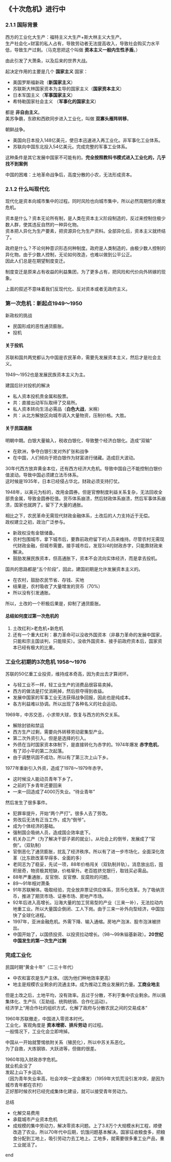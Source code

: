 ## 《十次危机》进行中
                                  

### 2.1.1 国际背景
西方的工业化大生产：福特主义大生产+斯大林主义大生产。  
生产社会化+财富的私人占有，导致劳动者无法提高收入，导致社会购买力水平低，导致生产过剩。（马克思把这个叫做 **资本主义一般内生性矛盾**。）  

由此引发了大萧条，以及后来的世界大战。  

起决定作用的主要是几个 **国家主义** 国家：
- 美国罗斯福新政（**新国家主义**）
- 苏联斯大林国家资本为主导的国家主义（**国家资本主义**）
- 日本军国主义（**军事国家主义**）
- 希特勒国家社会主义 （**军事化的国家主义**）

都是 **非自由主义**。  
美苏争霸，东欧和西欧同步进入工业化，叫做 **双寡头雁阵转移**。  

朝鲜战争。
- 美国向日本投入148亿美元，使日本迅速进入再工业化。非军事化工业体系。
- 苏联向中国东北投入54亿美元。完成完整的军事工业体系。

这种条件是其它发展中国家不可能有的。**完全按照教科书模式进入工业化的，几乎找不到案例**  

中国的困难：土地革命战争后，高度分散的小农，无法形成资本。


### 2.1.2 什么叫现代化

现代化是资本向城市集中的过程。同时风险也向城市集中，所以必然周期性的爆发危机。

资本是什么？资本无论所有制，是人类在资本主义阶段制造的，反过来控制住极少数人群，使其违反自然的一种异化物。  
资本把人异化为生产要素，把资源异化为生产资料。全部异化后，资本主义就终结了。  


政府是什么？不论何种意识形态何种制度。政府是人类制造的，由极少数人控制的异化物。由于少数人控制，无论如何改造，也难以做到公平公正。  
因此人们总是在期望制度变迁。  

制度变迁是原来占有收益的利益集团，为了更多占有，把风险和代价向外转嫁的现象。

上面的叙述不意味着我们反现代化、反对资本或者无政府主义。



### 第一次危机：新起点1949～1950

新政权的挑战
- 民国形成的恶性通货膨胀。
- 投机

#### 关于投机
苏联和国共两党都认为中国是农民革命，需要先发展资本主义，然后才是社会主义。  

1949～1952也是发展民族资本主义为主。

建国后针对投机的解决
- 私人资本投机贵金属和股票。
- 共：直接出动军队取缔了交易所。
- 私人资本转向生活必需品（**白色大战**，米棉）
- 共：从北方解放区向城市调入大量物资，压制价格。大胜。

#### 关于民国通胀

明朝中期。白银大量输入，税收白银化，导致整个经济白银化。造成“双输”
- 在欧洲，争夺白银引发对外扩张和战争
- 在中国，人们倾向于把白银作为财富进行储藏。造成巨大波动。


30年代西方放弃黄金本位，还有西方经济大危机。导致中国自己不能控制白银价值波动。导致中国必须建立法币体系。  
这时候是1935年，日本已经侵占华北，财政必须支持打仗。  

1948年，以美元为标的，改用金圆券。但是官僚制度利益关系复杂，无法回收全部贵金属，导致金圆券贬值。货币体系崩溃，然后财政体系崩溃，然后军事体系崩溃，国家也就跨了。留下了大量的通胀。

相比之下，农民革命无需现代财政金融体系，土改后的人力支持近于无偿。  
政权建立之初，政治广泛参与。  
- 新政权没有金银储备。  
- 农村包围城市，拿下城市后，要靠前政府留下的人员来维持。尽管农村无需现代财政金融，但城市需要。接手城市后，发现3/4的财政赤字，只能靠财政来解决。
- 鼓励发展民族资本，但高通胀下，资本不会流向实体经济，而是拿去投机。


国共的思路都是“五个阶段”，因此，建国初期是允许发展资本主义的。
- 在农村，鼓励农民节省、存钱、买地
- 结果是，农村吸收了大量增发的货币（70%）
- 所以没有引发通胀。

所以，土改的一个积极后果是，抑制了通货膨胀。



#### 总结如何度过第一次危机的

1. 土改红利>老危机+新危机
2. 还有一个重大红利：暴力革命可以没收外国资本（非暴力革命的发展中国家，只能和宗主国谈判，只能赎买）。没收外国资本、接手前政府资本后，国家资本已经有极大的比重。


### 工业化初期的3次危机 1958～1976


苏联的50亿重工业投资，维持成本奇高，因为卖出去才算闭环。
- 与轻工业不一样，轻工业生产的消费品很容易卖掉。
- 西方的做法是打仗消耗掉，然后掠夺得到收益。
- 发展中国家的军事工业无法获得战争回报，因此也是纯成本。
- 各方利益难以协调。所以出现了各种名义的社会运动。


1969年，中苏交恶，小求带大球，恢复与西方的外交关系。
- 解除封锁和禁运
- 西方生产过剩，需要向外转移劳动密集型产业。
- 第二次外资引入。但是是选择的引入。
- 外债在当时国家资本体制下，是直接转化为赤字的。1974年爆发 **赤字危机**，有了邓小平的第二次起落。
- 由于调整巩固不成功，所以有了第三次上山下乡。


1977年重新引入外资，造成了1978～1979年赤字。
- 这时候没人能动员青年下乡了。
- 之前的下乡青年还要回来
- 一来一回造成了4000万失业。“待业青年”

然后发生了很多事件。
- 犯罪率提升，开始“两个严打”。很多人去了劳改。
- 劳改后无法有正当工作，成为“倒爷”。
- 成为个体经济的基础。
- 强制国企吸纳人员，造成国企效率底下。
- 机关办三产（为了解决干部子弟的就业）。从社会上的倒爷，发展成了“官倒”。（双轨制）
- 官倒恶化了通货膨胀，扰乱了经济秩序。所以有了进一步市场化，全面深化改革（比东欧改革早得多、全面的多）
- 老同志为了稳妥，先试一项，88年价格闯关（双轨制并轨）。消息放出后，囤积居奇，物资极其短缺，价格窜升。老百姓挤兑银行，取钱买必需品。
- 88年严重通胀，反官倒、反官僚、反腐败的问题。
- 89～91年相对萧条
- 91年苏联解体。吸取经验，完全放弃票证供应体系，货币化改革。为了吸纳货币，推进了期货市场、证券市场、房地产市场。
- 92年后进入高增长。沿海大量的加工贸易型的产业（三来一补），无法拉动内地重工业。所以大量国企倒闭、工人下岗。由于三来一补外向型经济，中国加快了全球化进程。
- 1997年，亚洲金融危机。外需下降、输入通缩。房地产泡沫、股市泡沫被挤出。
- 中国开始了，以国债投资、以投资拉动增长。（98～99朱镕基新政）。**20世纪中国发生的第一次生产过剩**




### 完成工业化

民国时期“黄金十年”（二三十年代）
- 中农和富农是生产主体。（因为他们种地效率更高）
- 地主是规模农业剩余的流通主体。成为推动工商业发展的力量。**工商业地主**

但是土改之后，土地平均，没有效率。且过于分散，不利于集中农业剩余。所以搞集体化、生产队（互助组、统购统销、合作化运动）。  
经济学上“用合作社的组织方式，化解了政府与分散农民之间的交易成本”


1960年苏联撤走，中国进入零资本时代。  
工业化，客观角度是 **资本增密、排斥劳动** 的过程。  
一般情况下，工业化会立即垮掉。

中国从一开始就警惕依附关系（殖民化），所以中苏关系恶化。  
为了自救，大炼钢铁、大跃进等，但做的很差。  

1960年陷入财政赤字危机。  
就业机会没了  
发起上山下乡运动。  
（因为青年失业率高，社会冲突一定会爆发）（1959年大饥荒没引发冲突，是因为城市青年都在农村）  
正好那时候农村已经完成集体化建设，就可以接受青年劳动力。  

总结
- 化解交易费用
- 承载城市产业资本危机
- 成规模的集中劳动力，解决零资本问题。上了3.8万个大规模水利工程，顺便改造了农业。所以70年代中后期，饥饿问题基本解决。国家征收粮食多，把粮食分配到工地上，吸引劳动力去工地上。工地多，就需要很多重工业产品，重工业就活了。















end
